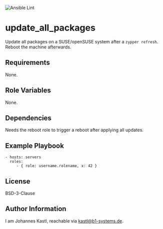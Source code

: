 ![Ansible Lint](https://github.com/johanneskastl/ansible-role-update_all_packages/workflows/Ansible%20Lint/badge.svg)

update_all_packages
=========

Update all packages on a SUSE/openSUSE system after a `zypper refresh`. Reboot the machine afterwards.

Requirements
------------

None.

Role Variables
--------------

None.

Dependencies
------------

Needs the reboot role to trigger a reboot after applying all updates.

Example Playbook
----------------

    - hosts: servers
      roles:
         - { role: username.rolename, x: 42 }

License
-------

BSD-3-Clause

Author Information
------------------

I am Johannes Kastl, reachable via kastl@b1-systems.de.
